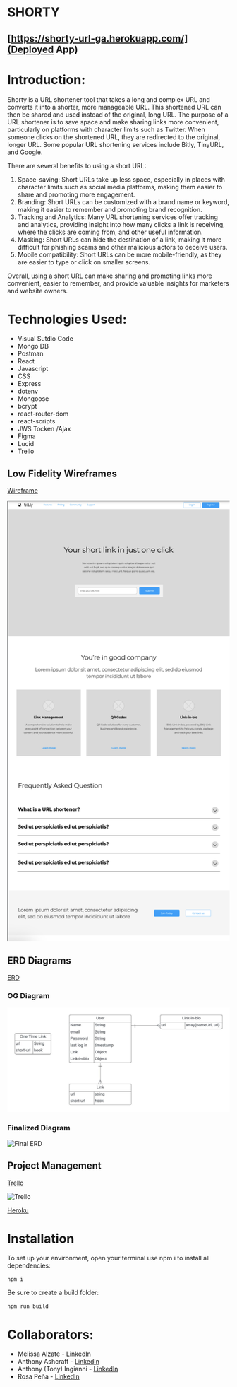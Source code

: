 # SHORTY

## [https://shorty-url-ga.herokuapp.com/](Deployed App)

# Introduction:

Shorty is a URL shortener tool that takes a long and complex URL and converts it into a shorter, more manageable URL. This shortened URL can then be shared and used instead of the original, long URL. The purpose of a URL shortener is to save space and make sharing links more convenient, particularly on platforms with character limits such as Twitter. When someone clicks on the shortened URL, they are redirected to the original, longer URL. Some popular URL shortening services include Bitly, TinyURL, and Google.

There are several benefits to using a short URL:

1. Space-saving: Short URLs take up less space, especially in places with character limits such as social media platforms, making them easier to share and promoting more engagement.
2. Branding: Short URLs can be customized with a brand name or keyword, making it easier to remember and promoting brand recognition.
3. Tracking and Analytics: Many URL shortening services offer tracking and analytics, providing insight into how many clicks a link is receiving, where the clicks are coming from, and other useful information.
4. Masking: Short URLs can hide the destination of a link, making it more difficult for phishing scams and other malicious actors to deceive users.
5. Mobile compatibility: Short URLs can be more mobile-friendly, as they are easier to type or click on smaller screens.

Overall, using a short URL can make sharing and promoting links more convenient, easier to remember, and provide valuable insights for marketers and website owners.

# Technologies Used:

- Visual Sutdio Code
- Mongo DB
- Postman
- React
- Javascript
- CSS
- Express
- dotenv
- Mongoose
- bcrypt
- react-router-dom
- react-scripts
- JWS Tocken /Ajax
- Figma
- Lucid
- Trello

## Low Fidelity Wireframes

[Wireframe](https://www.figma.com/file/jvfxtQvrHaAasDKCLaA8P0/Bitly?node-id=0%3A1&t=AVtKmAf2Jc8hSJg5-0)

![Figma](https://raw.githubusercontent.com/rpena124/bitly/dev/public/figma-home.png)

## ERD Diagrams

[ERD](https://lucid.app/lucidchart/c039ad48-844f-4ec7-a0ec-915984ccca6a/edit?page=0_0&invitationId=inv_5727775a-102f-465a-aea4-508755e28f33#)

### OG Diagram

![ERD](https://github.com/rpena124/bitly/raw/dev/public/ERD.jpeg)

### Finalized Diagram

![Final ERD](https://camo.githubusercontent.com/dde16bc3a66b236e3650db480b2c3188b40245875dea22a0ba1f4cca11dc0602/68747470733a2f2f692e696d6775722e636f6d2f43686b653573332e706e67)

## Project Management

[Trello](https://trello.com/b/qE5MKKid/bitly)

![Trello](/public/trello.png)

[Heroku](...)

# Installation

To set up your environment, open your terminal use npm i to install all dependencies:

    npm i

Be sure to create a build folder:

    npm run build

# Collaborators:

- Melissa Alzate -
  [LinkedIn](https://www.linkedin.com/in/ma867/)
- Anthony Ashcraft - [LinkedIn](https://www.linkedin.com/in/anthonyashcraft/)
- Anthony (Tony) Ingianni - [LinkedIn](https://www.linkedin.com/in/anthony-i-software-engineer/)
- Rosa Peña - [LinkedIn](https://www.linkedin.com/in/rpe%C3%B1a/)

